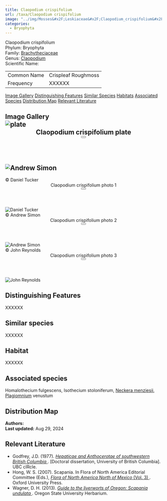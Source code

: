 ```yaml
---
title: Claopodium crispifolium
url: /taxa/Claopodium crispifolium
image: "../img/Mosses&#x2F;Leskiaceae&#x2F;Claopodium_crispifolium&#x2F;macro_pics&#x2F;CLAOCRI_DT_iNat_01.jpg"
categories:
  - Bryophyta
---
```


<script defer src="../../js/micromodal.min.js"></script>
<link href="../../css/micromodal.css" rel="stylesheet">

<link href="https://unpkg.com/maplibre-gl@3.6.2/dist/maplibre-gl.css" rel="stylesheet" />
<script defer src="https://unpkg.com/maplibre-gl@3.6.2/dist/maplibre-gl.js"></script>
<script defer src="https://unpkg.com/papaparse@5.4.1/papaparse.min.js"></script>
<script defer src="../../js/records-map.js"></script>

<link href="../../css/style-taxon.css" rel="stylesheet">

<div class="container">
<div class="imerss-content hx-max-w-screen-xl">

<div class="info-panel">
 <div class="info-left">
  <div class="taxon-name">Claopodium crispifolium</div>
   <div class="taxon-rank rank-phylum"><span class="taxon-rank-label">Phylum: </span><span class="taxon-rank-value">Bryophyta</span></div>
   <div class="taxon-rank rank-family">
     <span class="taxon-rank-label">Family: </span>
     <span class="taxon-rank-value"><a href="/taxa/Brachytheciaceae">Brachytheciaceae</a></span>
   </div>
   <div class="taxon-rank rank-genus">
     <span class="taxon-rank-label">Genus: </span>
     <span class="taxon-rank-value"><a href="/taxa/Claopodium">Claopodium</a></span>
   </div>
  <div class="taxon-scientific"><span class="scientific-label">Scientific Name: </span>
<a href="https://www.gbif.org/species/ (Hooker) Renauld &amp; Cardot</span>
                <svg width="20" height="20">
                    <use href="#green-dot"/>
                </svg>
</a>
 </div>
</div>
 <div class="info-right">
<table>
<tr><td class="info-label">Common Name</td><td class="info-value">Crispleaf Roughmoss</td></tr>
<tr><td class="info-label">Frequency</td><td class="info-value">XXXXXX</td></tr>
</table>
 </div>
</div>

<div class="section-nav">
  <a href="#image-gallery">Image Gallery</a>
  <a href="#distinguishing-features">Distinguishing Features</a>
  <a href="#similar-species">Similar Species</a>
  <a href="#habitats">Habitats</a>
  <a href="#associated-species">Associated Species</a>
  <a href="#distribution-map">Distribution Map</a>
  <a href="#relevant-literature">Relevant Literature</a>
</div>


<h2 id="image-gallery">Image Gallery
<div class="tab-microscope">
    <img alt="plate"
         data-micromodal-trigger="modal-plate-plate"
         src="../../images/bryo guide microscope.png"/>
  </div>

<div class="modal micromodal-slide" id="modal-plate-plate" aria-hidden="true">
    <div class="modal__overlay" tabindex="-1" data-micromodal-close>
        <div class="modal__container" role="dialog" aria-modal="true" aria-labelledby="modal-plate-title-plate">
            <header class="modal__header">
                <div class="modal__title" id="modal-plate-title-plate">
                    Claopodium crispifolium plate
                </div>
                <button class="modal__close" aria-label="Close" data-micromodal-close></button>
            </header>
            <div class="modal__content" id="modal-plate-content-plate">
                <img src="https:&#x2F;&#x2F;lh3.googleusercontent.com&#x2F;d&#x2F;1BotFzPX1GEmAqMCgE0n1afaLdUPAXtm2" title="Andrew Simon" referrerpolicy="no-referrer"/>
            </div>
        </div>
    </div>
</div>
</h2>

<div class="imerss-image-header">
  <div class="imerss-image-holder"
       data-micromodal-trigger="modal-plate-photo1"
       style="background-image: url(../../img/Mosses&#x2F;Leskiaceae&#x2F;Claopodium_crispifolium&#x2F;macro_pics&#x2F;CLAOCRI_DT_iNat_01.jpg)"
       title="Daniel Tucker">
    <div class="imerss-image-copy"> © Daniel Tucker</div>
  </div>
  <div class="modal micromodal-slide" id="modal-plate-photo1" aria-hidden="true">
      <div class="modal__overlay" tabindex="-1" data-micromodal-close>
          <div class="modal__container" role="dialog" aria-modal="true" aria-labelledby="modal-plate-title-photo1">
              <header class="modal__header">
                  <div class="modal__title" id="modal-plate-title-photo1">
                      Claopodium crispifolium photo 1
                  </div>
                  <button class="modal__close" aria-label="Close" data-micromodal-close></button>
              </header>
              <div class="modal__content" id="modal-plate-content-photo1">
                  <img src="https:&#x2F;&#x2F;lh3.googleusercontent.com&#x2F;d&#x2F;1hfkNKHgVlRGlH3WmAPg1TVMBrvAixZ4Q" title="Daniel Tucker" referrerpolicy="no-referrer"/>
              </div>
          </div>
      </div>
  </div>

  <div class="imerss-image-holder"
       data-micromodal-trigger="modal-plate-photo2"
       style="background-image: url(../../img/Mosses&#x2F;Leskiaceae&#x2F;Claopodium_crispifolium&#x2F;macro_pics&#x2F;CLAOCRI_AS_iNat_01.jpg)"
       title="Andrew Simon">
    <div class="imerss-image-copy"> © Andrew Simon</div>
  </div>
  <div class="modal micromodal-slide" id="modal-plate-photo2" aria-hidden="true">
      <div class="modal__overlay" tabindex="-1" data-micromodal-close>
          <div class="modal__container" role="dialog" aria-modal="true" aria-labelledby="modal-plate-title-photo2">
              <header class="modal__header">
                  <div class="modal__title" id="modal-plate-title-photo2">
                      Claopodium crispifolium photo 2
                  </div>
                  <button class="modal__close" aria-label="Close" data-micromodal-close></button>
              </header>
              <div class="modal__content" id="modal-plate-content-photo2">
                  <img src="https:&#x2F;&#x2F;lh3.googleusercontent.com&#x2F;d&#x2F;1wEzhQ1OHJdREL1lc1HAmtQ0i09_FQag0" title="Andrew Simon" referrerpolicy="no-referrer"/>
              </div>
          </div>
      </div>
  </div>

  <div class="imerss-image-holder"
       data-micromodal-trigger="modal-plate-photo3"
       style="background-image: url(../../img/Mosses&#x2F;Leskiaceae&#x2F;Claopodium_crispifolium&#x2F;macro_pics&#x2F;CLAOCRI_JDR_iNat_01.jpg)"
       title="John Reynolds">
    <div class="imerss-image-copy"> © John Reynolds</div>
  </div>
  <div class="modal micromodal-slide" id="modal-plate-photo3" aria-hidden="true">
      <div class="modal__overlay" tabindex="-1" data-micromodal-close>
          <div class="modal__container" role="dialog" aria-modal="true" aria-labelledby="modal-plate-title-photo3">
              <header class="modal__header">
                  <div class="modal__title" id="modal-plate-title-photo3">
                      Claopodium crispifolium photo 3
                  </div>
                  <button class="modal__close" aria-label="Close" data-micromodal-close></button>
              </header>
              <div class="modal__content" id="modal-plate-content-photo3">
                  <img src="https:&#x2F;&#x2F;lh3.googleusercontent.com&#x2F;d&#x2F;1GAQb8oCcfPGY99YXHOSPmBv2wS2YktSD" title="John Reynolds" referrerpolicy="no-referrer"/>
              </div>
          </div>
      </div>
  </div>

</div>


<h2 id="distinguishing-features">Distinguishing Features</h2>

XXXXXX

<h2 id="similar-species">Similar species</h2>

XXXXXX

<h2 id="habitat">Habitat</h2>

XXXXXX

<h2 id="associated-species">Associated species</h2>

Homalothecium fulgescens, Isothecium stoloniferum, <a href="/taxa/Neckera menziesii">Neckera menziesii</a>, <a href="/taxa/Plagiomnium">Plagiomnium</a> venustum


 <h2 id="distribution-map">Distribution Map</h2>

 <div class="imerss-map-holder" id="imerss-map-holder">
 </div>

 <script type="module">
    imerss.makeRecordsMap("imerss-map-holder", "../../taxa_records/Claopodium crispifolium.csv"); 
 </script>

<div class="taxon-footer">
 <div class="taxon-authors"><b>Authors:</b> <span></span></div>
 <div class="taxon-update"><b>Last updated:</b> <span>Aug 29, 2024</span></div>
</div>

<h2 id="relevant-literature">Relevant Literature</h2>

<ul class="list-disc list-inside text-lg leading-relaxed">
<li class="mb-2">
    Godfrey, J.D. (1977). 
    <a href="https://open.library.ubc.ca/soa/cIRcle/collections/ubctheses/831/items/1.0094118" target="_blank" rel="noopener noreferrer" class="text-green-700 hover:underline">
        <em>Hepaticae and Anthocerotae of southwestern British Columbia</em>
    </a>. [Doctoral dissertation, University of British Columbia]. UBC cIRcle.
</li>
<li class="mb-2">
    Hong, W. S. (2007). Scapania. In Flora of North America Editorial Committee (Eds.), 
    <a href="https://www.mobot.org/plantscience/BFNA/V3/Scapania_R2.pdf" target="_blank" rel="noopener noreferrer" class="text-green-700 hover:underline">
        <em>Flora of North America North of Mexico</em> (Vol. 3)
    </a>. Oxford University Press.
</li>
<li class="mb-2">
    Wagner, D. H. (2013). 
    <a href="https://herbarium.science.oregonstate.edu/wagner/liverworts/scaund.htm" target="_blank" rel="noopener noreferrer" class="text-green-700 hover:underline">
        <em>Guide to the liverworts of Oregon: Scapania undulata</em>
    </a>. Oregon State University Herbarium.
</li>
</ul>
</div>
</div>

<script type="module">
  MicroModal.init();
</script>
